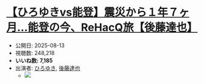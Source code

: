 # [【ひろゆきvs能登】震災から１年７ヶ月…能登の今、ReHacQ旅【後藤達也】](https://www.youtube.com/watch?v=valNrdZIvz0)
-   公開日: 2025-08-13
-   視聴数: 248,218
-   **いいね数: 7,185**
-   出演者: [ひろゆき](/rehacq_fan/people/ひろゆき "wikilink"), [後藤達也](/rehacq_fan/people/後藤達也 "wikilink")
    - [![](https://img.youtube.com/vi/valNrdZIvz0/hqdefault.jpg)](https://www.youtube.com/watch?v=valNrdZIvz0)
